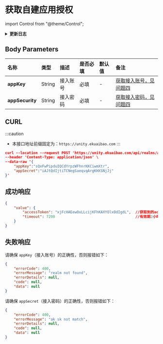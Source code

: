 # 获取自建应用授权

import Control from "@theme/Control";

<Control
  method="POST"
  url="/api/realms/auth"
/>

<details>
  <summary><b>更新日志</b></summary>
  <div>
    <a href="https://docs.ekuaibao.com/docs/open-api/notice/update-log" target="_blank"><b>1.6.1</b></a> -> 🆕 新增了本接口。<br/>
  </div>
</details>

## Body Parameters

| 名称 | 类型 | 描述 | 是否必填 | 默认值 | 备注 |
| :--- | :--- | :--- | :--- |:--- | :--- |
| **appKey**       | String | 接入账号 | 必填 | - | [获取接入账号，见问题四](/docs/open-api/getting-started/question-answer#问题四) |
| **appSecurity**  | String | 接入密码 | 必填 | - | [获取接入密码，见问题四](/docs/open-api/getting-started/question-answer#问题四) |

## CURL
:::caution
- 本接口地址前缀固定为：`https://unity.ekuaibao.com`
:::

```json
curl --location --request POST 'https://unity.ekuaibao.com/api/realms/auth' \
--header 'Content-Type: application/json' \
--data-raw '{
    "appKey":"sQxFwPipduIQCdYrpzWFhnrKKCiwmXtr",
    "appSecret":"iAJtQdIjtiTCNegSaeqvqArgKHXSNjJj"
}'
```

## 成功响应
```json
{
    "value": {
        "accessToken": "xjFcHAEewOxLLcijKFhKAXYOlxOdIgdL",  //获取到的accessToken
        "timeout": 7200                                     //有效期2小时，单位：秒
    }
}
```

## 失败响应
请确保 `appKey`（接入账号）的正确性，否则报错如下：
```json
{
    "errorCode": 400,
    "errorMessage": "realm not found",
    "errorDetails": null,
    "code": null,
    "data": null
}
```

请确保 `appSecret`（接入密码）的正确性，否则报错如下：
```json
{
    "errorCode": 400,
    "errorMessage": "ak sk not match",
    "errorDetails": null,
    "code": null,
    "data": null
}
```


